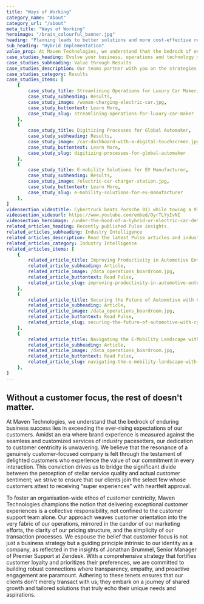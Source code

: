 ```yaml
---
title: "Ways of Working"
category_name: "About"
category_url: "/about"
meta_title: "Ways of Working"
heroimage: "/brain_colourful_banner.jpg"
heading: "Planning leads to better solutions and more cost-effective results"
sub_heading: "Hybrid Implementation"
value_prop: At Maven Technologies, we understand that the bedrock of enduring business success lies in exceeding the ever-rising expectations of our customers. Amidst an era where brand experience is measured against the seamless and customized services of industry pacesetters, our dedication to customer centricity is unwavering. We believe that the resonance of a genuinely customer-focused company is felt through the testament of delighted customers who experience the value of our commitment in every interaction. This conviction drives us to bridge the significant divide between the perception of stellar service quality and actual customer sentiment; we strive to ensure that our clients join the select few whose customers attest to receiving “super experiences” with heartfelt approval. To foster an organization-wide ethos of customer centricity, Maven Technologies champions the notion that delivering exceptional customer experiences is a collective responsibility, not confined to the customer support team alone. Our approach weaves customer orientation into the very fabric of our operations, mirrored in the candor of our marketing efforts, the clarity of our pricing structure, and the simplicity of our transaction processes. We espouse the belief that customer focus is not just a business strategy but a guiding principle intrinsic to our identity as a company, as reflected in the insights of Jonathan Brummel, Senior Manager of Premier Support at Zendesk. With a comprehensive strategy that fortifies customer loyalty and prioritizes their preferences, we are committed to building robust connections where transparency, empathy, and proactive engagement are paramount. Adhering to these tenets ensures that our clients don't merely transact with us; they embark on a journey of shared growth and tailored solutions that truly echo their unique needs and aspirations.
case_studies_heading: Evolve your business, operations and technology models.
case_studies_subheading: Value through Results
case_studies_description: Our teams partner with you on the strategies and solutions to transform your company.
case_studies_category: Results
case_studies_items: [
	{
		case_study_title: Streamlining Operations for Luxury Car Maker,
		case_study_subheading: Results,
		case_study_image: /woman-charging-electric-car.jpg,
		case_study_buttontext: Learn More,
		case_study_slug: streamlining-operations-for-luxury-car-maker
	},
	{
		case_study_title: Digitizing Processes for Global Automaker,
		case_study_subheading: Results,
		case_study_image: /car-dashboard-with-a-digital-touchscreen.jpg,
		case_study_buttontext: Learn More,
		case_study_slug: digitizing-processes-for-global-automaker
	},
	{
		case_study_title: E-mobility Solutions for EV Manufacturer,
		case_study_subheading: Results,
		case_study_image: /electric-car-charger-station.jpg,
		case_study_buttontext: Learn More,
		case_study_slug: e-mobility-solutions-for-ev-manufacturer
	},
]
videosection_videotitle: Cybertruck beats Porsche 911 while towing a 911
videosection_videourl: https://www.youtube.com/embed/OyrTLYyIvNI
videosection_heroimage: /under-the-hood-of-a-hybrid-or-electric-car-detail.jpg
related_articles_heading: Recently published Pulse insights.
related_articles_subheading: Industry Intelligence
related_articles_description: Read the latest Pulse articles and industry insights.
related_articles_category: Industry Intelligence
related_articles_items: [
	{
		related_article_title: Improving Productivity in Automotive Enterprises,
		related_article_subheading: Article,
		related_article_image: /data_operations_boardroom.jpg,
		related_article_buttontext: Read Pulse,
		related_article_slug: improving-productivity-in-automotive-enterprises
	},
	{
		related_article_title: Securing the Future of Automotive with Cybersecurity,
		related_article_subheading: Article,
		related_article_image: /data_operations_boardroom.jpg,
		related_article_buttontext: Read Pulse,
		related_article_slug: securing-the-future-of-automotive-with-cybersecurity
	},
	{
		related_article_title: Navigating the E-Mobility Landscape with Maven,
		related_article_subheading: Article,
		related_article_image: /data_operations_boardroom.jpg,
		related_article_buttontext: Read Pulse,
		related_article_slug: navigating-the-e-mobility-landscape-with-maven
	},
]
---
```

## Without a customer focus, the rest of doesn't matter.
At Maven Technologies, we understand that the bedrock of enduring business success lies in exceeding the ever-rising expectations of our customers. Amidst an era where brand experience is measured against the seamless and customized services of industry pacesetters, our dedication to customer centricity is unwavering. We believe that the resonance of a genuinely customer-focused company is felt through the testament of delighted customers who experience the value of our commitment in every interaction. This conviction drives us to bridge the significant divide between the perception of stellar service quality and actual customer sentiment; we strive to ensure that our clients join the select few whose customers attest to receiving “super experiences” with heartfelt approval.

To foster an organisation-wide ethos of customer centricity, Maven Technologies champions the notion that delivering exceptional customer experiences is a collective responsibility, not confined to the customer support team alone. Our approach weaves customer orientation into the very fabric of our operations, mirrored in the candor of our marketing efforts, the clarity of our pricing structure, and the simplicity of our transaction processes. We espouse the belief that customer focus is not just a business strategy but a guiding principle intrinsic to our identity as a company, as reflected in the insights of Jonathan Brummel, Senior Manager of Premier Support at Zendesk. With a comprehensive strategy that fortifies customer loyalty and prioritizes their preferences, we are committed to building robust connections where transparency, empathy, and proactive engagement are paramount. 
Adhering to these tenets ensures that our clients don't merely transact with us; they embark on a journey of shared growth and tailored solutions that truly echo their unique needs and aspirations.